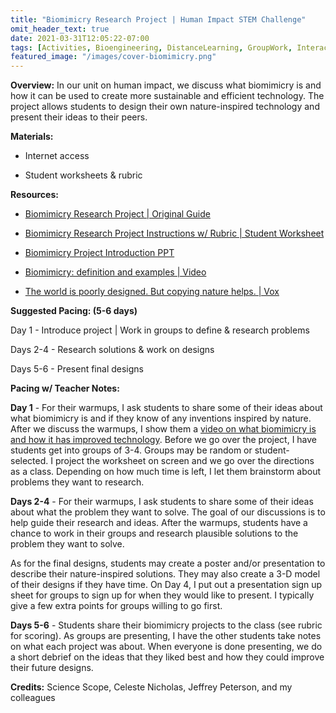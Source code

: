```yaml
---
title: "Biomimicry Research Project | Human Impact STEM Challenge"
omit_header_text: true
date: 2021-03-31T12:05:22-07:00
tags: [Activities, Bioengineering, DistanceLearning, GroupWork, Interactive, OnlineLearning]
featured_image: "/images/cover-biomimicry.png"
---
```


**Overview:** In our unit on human impact, we discuss what biomimicry is and how it can be used to create more sustainable and efficient technology. The project allows students to design their own nature-inspired technology and present their ideas to their peers.

**Materials:**

- Internet access

- Student worksheets & rubric

**Resources:**
- [Biomimicry Research Project | Original Guide](/downloads/biomimicry-project.pdf)

- [Biomimicry Research Project Instructions w/ Rubric | Student Worksheet](/downloads/biomimicry-research-project-instructions.docx)

- [Biomimicry Project Introduction PPT](/downloads/biomimicry-project.pptx)

- [Biomimicry: definition and examples | Video](https://www.youtube.com/watch?v=UHb_XNgIHFY)

- [The world is poorly designed. But copying nature helps. | Vox](https://www.youtube.com/watch?v=iMtXqTmfta0)

**Suggested Pacing: (5-6 days)**

Day 1 - Introduce project | Work in groups to define & research problems

Days 2-4 - Research solutions & work on designs

Days 5-6 - Present final designs

**Pacing w/ Teacher Notes:**

**Day 1** - For their warmups, I ask students to share some of their ideas about what biomimicry is and if they know of any inventions inspired by nature. After we discuss the warmups, I show them a [video on what biomimicry is and how it has improved technology](https://youtu.be/iMtXqTmfta0). Before we go over the project, I have students get into groups of 3-4. Groups may be random or student-selected. I project the worksheet on screen and we go over the directions as a class. Depending on how much time is left, I let them brainstorm about problems they want to research.

**Days 2-4** - For their warmups, I ask students to share some of their ideas about what the problem they want to solve. The goal of our discussions is to help guide their research and ideas. After the warmups, students have a chance to work in their groups and research plausible solutions to the problem they want to solve.

As for the final designs, students may create a poster and/or presentation to describe their nature-inspired solutions. They may also create a 3-D model of their designs if they have time. On Day 4, I put out a presentation sign up sheet for groups to sign up for when they would like to present. I typically give a few extra points for groups willing to go first.

**Days 5-6** - Students share their biomimicry projects to the class (see rubric for scoring). As groups are presenting, I have the other students take notes on what each project was about. When everyone is done presenting, we do a short debrief on the ideas that they liked best and how they could improve their future designs.

**Credits:** Science Scope, Celeste Nicholas, Jeffrey Peterson, and my colleagues
